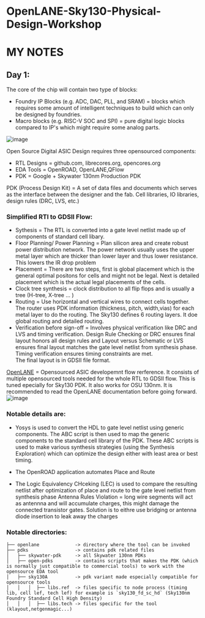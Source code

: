 # OpenLANE-Sky130-Physical-Design-Workshop

# MY NOTES
## Day 1:

The core of the chip will contain two type of blocks:
 - Foundry IP Blocks (e.g. ADC, DAC, PLL, and SRAM) = blocks which requires some amount of intelligent techniques to build which can only be designed by foundries.
 - Macro blocks (e.g. RISC-V SOC and SPI) = pure digital logic blocks compared to IP's which might require some analog parts. 
 
 ![image](https://user-images.githubusercontent.com/87559347/182751377-2810d388-21b0-4df1-b1d4-c72176d80d28.png)

Open Source Digital ASIC Design requires three opensourced components:  
- RTL Designs = github.com, librecores.org, opencores.org
- EDA Tools = OpenROAD, OpenLANE,QFlow  
- PDK = Google + Skywater 130nm Production PDK

PDK (Process Design Kit) = A set of data files and documents which serves as the interface between the designer and the fab. Cell libraries, IO libraries, design rules (DRC, LVS, etc.)

### Simplified RTl to GDSII Flow:
- Sythesis = The RTL is converted into a gate level netlist made up of components of standard cell libary. 
- Floor Planning/ Power Planning = Plan silicon area and create robust power distribution network. The power network usually uses the upper metal layer which are thicker than lower layer and thus lower resistance. This lowers the IR drop problem
 - Placement = There are two steps, first is global placement which is the general optimal positons for cells and might not be legal. Next is detailed placement which is the actual legal placements of the cells.
 - Clock tree synthesis = clock distribution to all flip flops and is usually a tree (H-tree, X-tree ... )
 - Routing = Use horizontal and vertical wires to connect cells together. The router uses PDK information (thickness, pitch, width,vias) for each metal layer to do the routing. The Sky130 defines 6 routing layers. It doe global routing and detailed routing.
 - Verification before sign-off = Involves physical verification like DRC and LVS and timing verification. Design Rule Checking or DRC ensures final layout honors all design rules and Layout versus Schematic or LVS ensures final layout matches the gate level netlist from synthesis phase. Timing verification ensures timing constraints are met.  
 The final layout is in GDSII file format.
 
 [OpenLANE](https://github.com/The-OpenROAD-Project/OpenLane) = Opensourced ASIC developemnt flow rerference. It consists of multiple opensourced tools needed for the whole RTL to GDSII flow. This is tuned epecially for Sky130 PDK. It also works for OSU 130nm. It is recommended to read the OpenLANE documentation before going forward.
 ![image](https://user-images.githubusercontent.com/87559347/182759711-6b9352ec-7652-4589-af31-53a409eb2830.png)

### Notable details are:  
- Yosys is used to convert the HDL to gate level netlist using generic components. The ABC script is then used to map the generic components to the standard cell library of the PDK. These ABC scripts is used to make various synthesis strategies (using the Synthesis Exploration) which can optimize the design either with least area or best timing.  

- The OpenROAD application automates Place and Route  

- The Logic Equivalency CHceking (LEC) is used to compare the resulting netlist after optimization of place and route to the gate level netlist from synthesis phase
Antenna Rules Violation = long wire segments will act as antennna and will accumulate charges, this might damage the connected transistor gates. Solution is to eithre use bridging or antenna diode insertion to leak away the charges  

### Notable directories:

``` 
├── openlane             -> directory where the tool can be invoked
├── pdks                 -> contains pdk related files 
│   ├── skywater-pdk     -> all Skywater 130nm PDKs
│   ├── open-pdks        -> contains scripts that makes the PDK (which is normally just compatible to commercial tools) to work with the opensource EDA tool
│   ├── sky130A          -> pdk variant made especially compatible for opensource tools
│   │   │  ├── libs.ref  -> files specific to node process (timing lib, cell lef, tech lef) for example is `sky130_fd_sc_hd` (Sky130nm Foundry Standard Cell High Density)  
│   │   │  ├── libs.tech -> files specific for the tool (klayout,netgenmagic...) 
```
